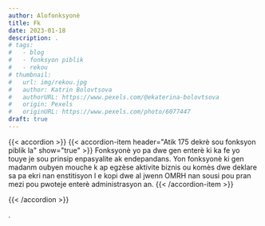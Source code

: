 ```yaml
---
author: Alofonksyonè
title: Fk
date: 2023-01-18
description: .
# tags:
#   - blog
#   - fonksyon piblik
#   - rekou 
# thumbnail:
#   url: img/rekou.jpg
#   author: Katrin Bolovtsova
#   authorURL: https://www.pexels.com/@ekaterina-bolovtsova
#   origin: Pexels
#   originURL: https://www.pexels.com/photo/6077447
draft: true
---
```


{{< accordion >}}
  {{< accordion-item header="Atik 175 dekrè sou fonksyon piblik la" show="true" >}}
  Fonksyonè yo pa dwe gen enterè ki ka fe yo touye je sou prinsip enpasyalite ak endepandans. Yon fonksyonè ki gen madanm oubyen mouche k ap egzèse aktivite biznis ou komès dwe deklare sa pa ekri nan enstitisyon l e kopi dwe al jwenn OMRH nan sousi pou pran mezi pou pwoteje enterè administrasyon an.
  {{< /accordion-item >}}
  <!-- {{< accordion-item header="Accordion Item #3" >}}
    This is the third item's accordion body.
  {{< /accordion-item >}} -->
{{< /accordion >}}

.